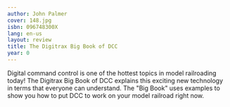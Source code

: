 ```yaml
---
author: John Palmer
cover: 148.jpg
isbn: 096748300X
lang: en-us
layout: review
title: The Digitrax Big Book of DCC
year: 0
---
```

Digital command control is one of the hottest topics in model railroading today!  The Digitrax Big Book of DCC explains this exciting new technology in terms that everyone can understand.  The "Big Book" uses examples to show you how to put DCC to work on your model railroad right now.
